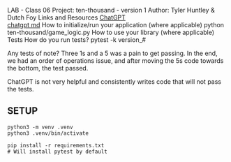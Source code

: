 LAB - Class 06
Project: ten-thousand - version 1
Author: Tyler Huntley & Dutch Foy
Links and Resources
[ChatGPT](https://openai.com/)  
[chatgpt md](ten_thousand/chatgpt.md)
How to initialize/run your application (where applicable)
python ten-thousand/game_logic.py
How to use your library (where applicable)
Tests
How do you run tests?
pytest -k version_#

Any tests of note? 
Three 1s and a 5 was a pain to get passing. In the end, we had an order of operations issue, and after moving the 5s code towards the bottom, the test passed.

ChatGPT is not very helpful and consistently writes code that will not pass the tests. 

## SETUP
```
python3 -m venv .venv
python3 .venv/bin/activate

pip install -r requirements.txt
# Will install pytest by default
```
